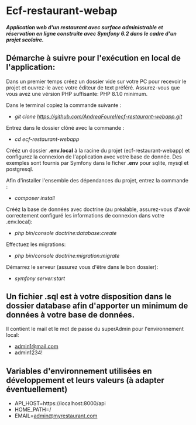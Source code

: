 # Ecf-restaurant-webap


##### Application web d'un restaurant avec surface administrable et réservation en ligne construite avec Symfony 6.2 dans le cadre d'un projet scolaire.

## Démarche à suivre pour l'exécution en local de l'application:

Dans un premier temps créez un dossier vide sur votre PC pour recevoir le projet et ouvrez-le avec votre éditeur de text préféré.
Assurez-vous que vous avez une vérsion PHP suffisante: PHP 8.1.0 minimum.

Dans le terminal copiez la commande suivante :

- _git clone https://github.com/AndreaFourel/ecf-restaurant-webapp.git_

Entrez dans le dossier clôné avec la commande :

- _cd ecf-restaurant-webapp_

Crééz un dossier **.env.local** à la racine du projet (ecf-restaurant-webapp) et configurez la connexion de l'application avec votre base de donnée. 
Des exemples sont fournis par Symfony dans le ficher **.env** pour sqlite, mysql et postgresql.

Afin d'installer l'ensemble des dépendances du projet, entrez la commande :

- _composer install_

Crééz la base de données avec doctrine (au préalable, assurez-vous d'avoir correctement configuré les informations de connexion dans votre .env.local):

- _php bin/console doctrine:database:create_

Effectuez les migrations:

- _php bin/console doctrine:migration:migrate_

Démarrez le serveur (assurez vous d'être dans le bon dossier):

- _symfony server:start_
## Un fichier .sql est à votre disposition dans le dossier database afin d'apporter un minimum de données à votre base de données. 
Il contient le mail et le mot de passe du superAdmin pour l'environnement local:
- admin1@mail.com
- admin1234!

## Variables d'environnement utilisées en développement et leurs valeurs (à adapter éventuellement)

- API_HOST=https://localhost:8000/api
- HOME_PATH=/
- EMAIL=admin@myrestaurant.com

